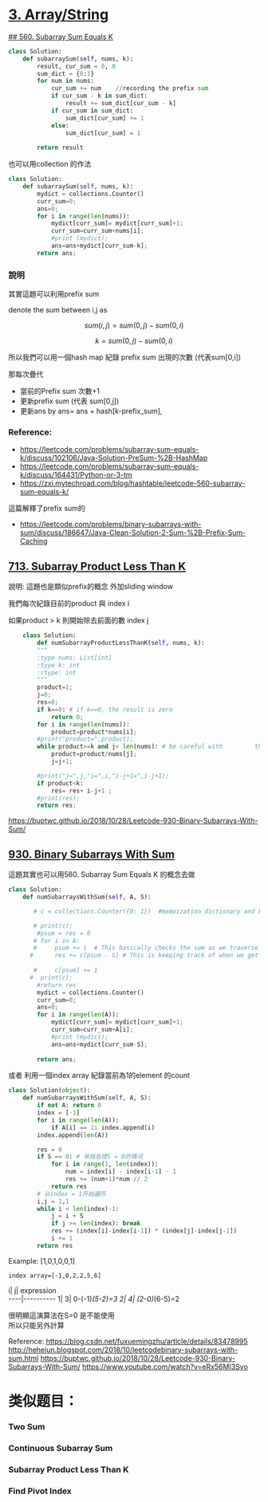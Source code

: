 # [3. Array/String](/arraystring.md)

[## 560. Subarray Sum Equals K](https://leetcode.com/problems/subarray-sum-equals-k/)

```python
class Solution:
    def subarraySum(self, nums, k):
        result, cur_sum = 0, 0
        sum_dict = {0:1}
        for num in nums:
            cur_sum += num    //recording the prefix sum
            if cur_sum - k in sum_dict:
                result += sum_dict[cur_sum - k]
            if cur_sum in sum_dict:
                sum_dict[cur_sum] += 1
            else:
                sum_dict[cur_sum] = 1
                
        return result
```

也可以用collection 的作法
```python        
class Solution:
    def subarraySum(self, nums, k):
        mydict = collections.Counter()
        curr_sum=0;
        ans=0;
        for i in range(len(nums)):
            mydict[curr_sum]= mydict[curr_sum]+1;
            curr_sum=curr_sum+nums[i];
            #print (mydict);
            ans=ans+mydict[curr_sum-k];
        return ans;
```

### 說明

其實這題可以利用prefix sum

denote the sum between i,j as

$$
sum(i,j) = sum(0,j) - sum(0,i)
$$

$$
k = sum(0,j) - sum(0,i)
$$

所以我們可以用一個hash map 紀錄 prefix sum 出現的次數  (代表sum[0,i])

那每次疊代

* 當前的Prefix sum 次數+1
* 更新prefix sum (代表 sum[0,j])
* 更新ans by ans= ans + hash[k-prefix_sum], 

### Reference:
   * https://leetcode.com/problems/subarray-sum-equals-k/discuss/102106/Java-Solution-PreSum-%2B-HashMap
   * https://leetcode.com/problems/subarray-sum-equals-k/discuss/164431/Python-or-3-tm
   * https://zxi.mytechroad.com/blog/hashtable/leetcode-560-subarray-sum-equals-k/
  
  這篇解釋了prefix sum的
* https://leetcode.com/problems/binary-subarrays-with-sum/discuss/186647/Java-Clean-Solution-2-Sum-%2B-Prefix-Sum-Caching

## [713. Subarray Product Less Than K](https://leetcode.com/problems/subarray-product-less-than-k/)

說明:
這題也是類似prefix的概念 外加sliding window

我們每次紀錄目前的product 與 index i

如果product > k 則開始除去前面的數 index j


```python
    class Solution:
        def numSubarrayProductLessThanK(self, nums, k):
        """
        :type nums: List[int]
        :type k: int
        :rtype: int
        """
        product=1;
        j=0;
        res=0;
        if k==0: # if k==0, the result is zero
            return 0;
        for i in range(len(nums)):
            product=product*nums[i];
        #print("product=",product);
        while product>=k and j< len(nums): # be careful with         the condition j< len(nums)
            product=product/nums[j];
            j=j+1;

        #print("j=",j,"i=",i,"i-j+1=",i-j+1);
        if product<k:
            res= res+ i-j+1 ;
        #print(res);
        return res;
```

https://buptwc.github.io/2018/10/28/Leetcode-930-Binary-Subarrays-With-Sum/


## [930. Binary Subarrays With Sum](https://leetcode.com/problems/binary-subarrays-with-sum/)
這題其實也可以用560. Subarray Sum Equals K 的概念去做 
 
```python
class Solution:
    def numSubarraysWithSum(self, A, S):

       # c = collections.Counter({0: 1})  #memoization dictionary and key '0' is valued at '1' as we count the case when psum==S, we can also add this with res

       # print(c);
        #psum = res = 0
       # for i in A:
       #     psum += i  # This basically checks the sum as we traverse the list
      #      res += c[psum - S] # This is keeping track of when we get past S, as when we get past S, we start with the new substring, and we already have the count and use it when we reach the SUM again and again
            
       #     c[psum] += 1
      #  print(c);
        #return res
        mydict = collections.Counter()
        curr_sum=0;
        ans=0;
        for i in range(len(A)):
            mydict[curr_sum]= mydict[curr_sum]+1;
            curr_sum=curr_sum+A[i];
            #print (mydict);
            ans=ans+mydict[curr_sum-S];
        
        return ans;
```    
  或者 利用一個index array 紀錄當前為1的element 的count
     
```python
class Solution(object):
    def numSubarraysWithSum(self, A, S):
        if not A: return 0
        index = [-1]
        for i in range(len(A)):
            if A[i] == 1: index.append(i)
        index.append(len(A))

        res = 0
        if S == 0: # 单独处理S = 0的情况
            for i in range(1, len(index)):
                num = index[i] - index[i-1] - 1
                res += (num+1)*num // 2
            return res
        # 从index = 1开始遍历
        i,j = 1,1
        while i < len(index)-1:
            j = i + S
            if j >= len(index): break
            res += (index[i]-index[i-1]) * (index[j]-index[j-1])
            i += 1
        return res
```


Example:  [1,0,1,0,0,1]

    index array=[-1,0,2,2,5,6]
    
i| j| expression      
----|---------- 
1| 3| 0-(-1)*(5-2)=3
2| 4| (2-0)*(6-5)=2

很明顯這演算法在S=0 是不能使用   
所以只能另外計算
    
Reference:
https://blog.csdn.net/fuxuemingzhu/article/details/83478995
http://hehejun.blogspot.com/2018/10/leetcodebinary-subarrays-with-sum.html
https://buptwc.github.io/2018/10/28/Leetcode-930-Binary-Subarrays-With-Sum/
https://www.youtube.com/watch?v=eRx56MI3Svo


# 类似题目：
### Two Sum

### Continuous Subarray Sum

### Subarray Product Less Than K

### Find Pivot Index
